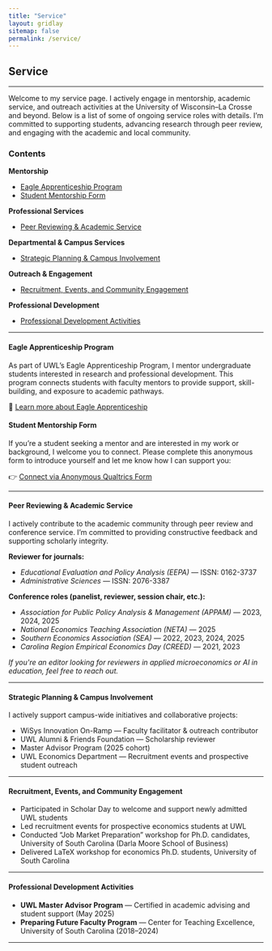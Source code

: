 ```yaml
---
title: "Service"
layout: gridlay
sitemap: false
permalink: /service/
---
```


## Service

---

Welcome to my service page. I actively engage in mentorship, academic service, and outreach activities at the University of Wisconsin–La Crosse and beyond. Below is a list of some of ongoing service roles with details. I’m committed to supporting students, advancing research through peer review, and engaging with the academic and local community.

### Contents
**Mentorship**
- [Eagle Apprenticeship Program](#eagle-apprenticeship-program)
- [Student Mentorship Form](#student-mentorship-form)

**Professional Services**
- [Peer Reviewing & Academic Service](#peer-reviewing--academic-service)

**Departmental & Campus Services**
- [Strategic Planning & Campus Involvement](#strategic-planning--campus-involvement)

**Outreach & Engagement**
- [Recruitment, Events, and Community Engagement](#recruitment-events-and-community-engagement)

**Professional Development**
- [Professional Development Activities](#professional-development-activities)

---

#### Eagle Apprenticeship Program

As part of UWL’s Eagle Apprenticeship Program, I mentor undergraduate students interested in research and professional development. This program connects students with faculty mentors to provide support, skill-building, and exposure to academic pathways.

🔗 [Learn more about Eagle Apprenticeship](https://www.uwlax.edu/urc/eagle-apprentices/)

#### Student Mentorship Form

If you’re a student seeking a mentor and are interested in my work or background, I welcome you to connect. Please complete this anonymous form to introduce yourself and let me know how I can support you:

👉 [Connect via Anonymous Qualtrics Form](https://uwlax.ca1.qualtrics.com/jfe/form/SV_ezctoqUlMHZ5OwS)

---

#### Peer Reviewing & Academic Service

I actively contribute to the academic community through peer review and conference service. I’m committed to providing constructive feedback and supporting scholarly integrity.

**Reviewer for journals:**
- *Educational Evaluation and Policy Analysis (EEPA)* — ISSN: 0162-3737
- *Administrative Sciences* — ISSN: 2076-3387

**Conference roles (panelist, reviewer, session chair, etc.):**
- *Association for Public Policy Analysis & Management (APPAM)* — 2023, 2024, 2025
- *National Economics Teaching Association (NETA)* — 2025
- *Southern Economics Association (SEA)* — 2022, 2023, 2024, 2025
- *Carolina Region Empirical Economics Day (CREED)* — 2021, 2023

*If you're an editor looking for reviewers in applied microeconomics or AI in education, feel free to reach out.*

---

#### Strategic Planning & Campus Involvement

I actively support campus-wide initiatives and collaborative projects:

- WiSys Innovation On-Ramp — Faculty facilitator & outreach contributor
- UWL Alumni & Friends Foundation — Scholarship reviewer
- Master Advisor Program (2025 cohort)
- UWL Economics Department — Recruitment events and prospective student outreach

---

#### Recruitment, Events, and Community Engagement

- Participated in Scholar Day to welcome and support newly admitted UWL students
- Led recruitment events for prospective economics students at UWL
- Conducted “Job Market Preparation” workshop for Ph.D. candidates, University of South Carolina (Darla Moore School of Business)
- Delivered LaTeX workshop for economics Ph.D. students, University of South Carolina

---

#### Professional Development Activities

- **UWL Master Advisor Program** — Certified in academic advising and student support (May 2025)
- **Preparing Future Faculty Program** — Center for Teaching Excellence, University of South Carolina (2018–2024)

---
